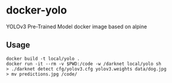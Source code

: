 # docker-yolo

YOLOv3 Pre-Trained Model docker image based on alpine

## Usage

```
docker build -t local/yolo .
docker run -it --rm -v $PWD:/code -w /darknet local/yolo sh
> ./darknet detect cfg/yolov3.cfg yolov3.weights data/dog.jpg
> mv predictions.jpg /code/

```